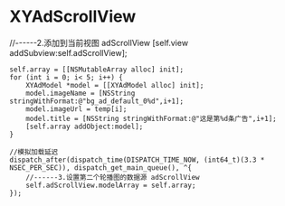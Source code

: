 # XYAdScrollView





//------2.添加到当前视图  adScrollView
    [self.view addSubview:self.adScrollView];
    
    self.array = [[NSMutableArray alloc] init];
    for (int i = 0; i< 5; i++) {
        XYAdModel *model = [[XYAdModel alloc] init];
        model.imageName = [NSString stringWithFormat:@"bg_ad_default_0%d",i+1];
        model.imageUrl = temp[i];
        model.title = [NSString stringWithFormat:@"这是第%d条广告",i+1];
        [self.array addObject:model];
    }
    
    //模拟加载延迟
    dispatch_after(dispatch_time(DISPATCH_TIME_NOW, (int64_t)(3.3 * NSEC_PER_SEC)), dispatch_get_main_queue(), ^{
        //------3.设置第二个轮播图的数据源 adScrollView
        self.adScrollView.modelArray = self.array;
    });
